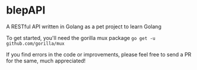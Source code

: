 # blepAPI
A RESTful API written in Golang as a pet project to learn Golang

To get started, you'll need the gorilla mux package 
`go get -u github.com/gorilla/mux`

If you find errors in the code or improvements, please feel free to send a PR for the same, much appreciated!

